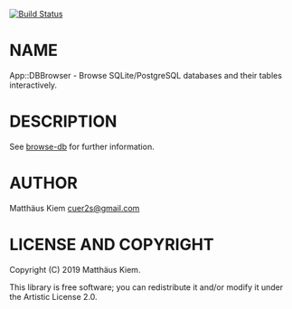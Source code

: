 [![Build Status](https://travis-ci.org/kuerbis/App-DBBrowser-p6.svg?branch=master)](https://travis-ci.org/kuerbis/App-DBBrowser-p6)

NAME
====

App::DBBrowser - Browse SQLite/PostgreSQL databases and their tables interactively.

DESCRIPTION
===========

See [browse-db](browse-db) for further information.

AUTHOR
======

Matthäus Kiem <cuer2s@gmail.com>

LICENSE AND COPYRIGHT
=====================

Copyright (C) 2019 Matthäus Kiem.

This library is free software; you can redistribute it and/or modify it under the Artistic License 2.0.
